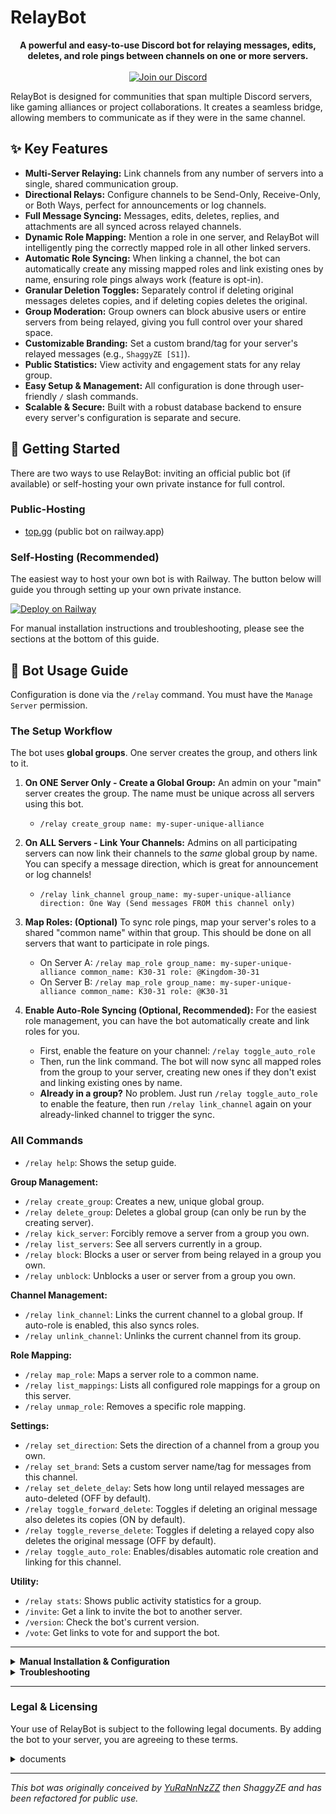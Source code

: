 # RelayBot

<p align="center">
  <strong>A powerful and easy-to-use Discord bot for relaying messages, edits, deletes, and role pings between channels on one or more servers.</strong>
  <br />
  <br />
  <span>
  <a href="https://discord.gg/tbDeymDm2B"><img src="https://img.shields.io/badge/Discord-7289DA?style=for-the-badge&logo=discord&logoColor=white" alt="Join our Discord"/></a>
  </span>
</p>

RelayBot is designed for communities that span multiple Discord servers, like gaming alliances or project collaborations. It creates a seamless bridge, allowing members to communicate as if they were in the same channel.

## ✨ Key Features

- **Multi-Server Relaying:** Link channels from any number of servers into a single, shared communication group.
- **Directional Relays:** Configure channels to be Send-Only, Receive-Only, or Both Ways, perfect for announcements or log channels.
- **Full Message Syncing:** Messages, edits, deletes, replies, and attachments are all synced across relayed channels.
- **Dynamic Role Mapping:** Mention a role in one server, and RelayBot will intelligently ping the correctly mapped role in all other linked servers.
- **Automatic Role Syncing:** When linking a channel, the bot can automatically create any missing mapped roles and link existing ones by name, ensuring role pings always work (feature is opt-in).
- **Granular Deletion Toggles:** Separately control if deleting original messages deletes copies, and if deleting copies deletes the original.
- **Group Moderation:** Group owners can block abusive users or entire servers from being relayed, giving you full control over your shared space.
- **Customizable Branding:** Set a custom brand/tag for your server's relayed messages (e.g., `ShaggyZE [S1]`).
- **Public Statistics:** View activity and engagement stats for any relay group.
- **Easy Setup & Management:** All configuration is done through user-friendly `/` slash commands.
- **Scalable & Secure:** Built with a robust database backend to ensure every server's configuration is separate and secure.

## 🚀 Getting Started

There are two ways to use RelayBot: inviting an official public bot (if available) or self-hosting your own private instance for full control.

### Public-Hosting

- [top.gg](https://top.gg/bot/1397069734469435446) (public bot on railway.app)

### Self-Hosting (Recommended)

The easiest way to host your own bot is with Railway. The button below will guide you through setting up your own private instance.

[![Deploy on Railway](https://railway.app/button.svg)](https://railway.com/deploy/HbhYGF?referralCode=hmJrvY)

For manual installation instructions and troubleshooting, please see the sections at the bottom of this guide.

## 🤖 Bot Usage Guide

Configuration is done via the `/relay` command. You must have the `Manage Server` permission.

### The Setup Workflow

The bot uses **global groups**. One server creates the group, and others link to it.

1.  **On ONE Server Only - Create a Global Group:**
    An admin on your "main" server creates the group. The name must be unique across all servers using this bot.
    - `/relay create_group name: my-super-unique-alliance`

2.  **On ALL Servers - Link Your Channels:**
    Admins on all participating servers can now link their channels to the *same* global group by name. You can specify a message direction, which is great for announcement or log channels!
    - `/relay link_channel group_name: my-super-unique-alliance direction: One Way (Send messages FROM this channel only)`

3.  **Map Roles: (Optional)**
    To sync role pings, map your server's roles to a shared "common name" within that group. This should be done on all servers that want to participate in role pings.
    - On Server A: `/relay map_role group_name: my-super-unique-alliance common_name: K30-31 role: @Kingdom-30-31`
    - On Server B: `/relay map_role group_name: my-super-unique-alliance common_name: K30-31 role: @K30-31`

4.  **Enable Auto-Role Syncing (Optional, Recommended):**
    For the easiest role management, you can have the bot automatically create and link roles for you.
    - First, enable the feature on your channel: `/relay toggle_auto_role`
    - Then, run the link command. The bot will now sync all mapped roles from the group to your server, creating new ones if they don't exist and linking existing ones by name.
    - **Already in a group?** No problem. Just run `/relay toggle_auto_role` to enable the feature, then run `/relay link_channel` again on your already-linked channel to trigger the sync.

### All Commands

- `/relay help`: Shows the setup guide.

**Group Management:**
- `/relay create_group`: Creates a new, unique global group.
- `/relay delete_group`: Deletes a global group (can only be run by the creating server).
- `/relay kick_server`: Forcibly remove a server from a group you own.
- `/relay list_servers`: See all servers currently in a group.
- `/relay block`: Blocks a user or server from being relayed in a group you own.
- `/relay unblock`: Unblocks a user or server from a group you own.

**Channel Management:**
- `/relay link_channel`: Links the current channel to a global group. If auto-role is enabled, this also syncs roles.
- `/relay unlink_channel`: Unlinks the current channel from its group.

**Role Mapping:**
- `/relay map_role`: Maps a server role to a common name.
- `/relay list_mappings`: Lists all configured role mappings for a group on this server.
- `/relay unmap_role`: Removes a specific role mapping.

**Settings:**
- `/relay set_direction`: Sets the direction of a channel from a group you own.
- `/relay set_brand`: Sets a custom server name/tag for messages from this channel.
- `/relay set_delete_delay`: Sets how long until relayed messages are auto-deleted (OFF by default).
- `/relay toggle_forward_delete`: Toggles if deleting an original message also deletes its copies (ON by default).
- `/relay toggle_reverse_delete`: Toggles if deleting a relayed copy also deletes the original message (OFF by default).
- `/relay toggle_auto_role`: Enables/disables automatic role creation and linking for this channel.

**Utility:**
- `/relay stats`: Shows public activity statistics for a group.
- `/invite`: Get a link to invite the bot to another server.
- `/version`: Check the bot's current version.
- `/vote`: Get links to vote for and support the bot.

---

<details>
<summary><strong>Manual Installation & Configuration</strong></summary>

If you prefer to host the bot yourself on a VPS or other service, follow these steps.

**Prerequisites:**
- A code editor like [VS Code](https://code.visualstudio.com/)

Before you begin, ensure you have the following software installed on your system.

1.  **Node.js:** This is the runtime environment for the bot.
    -   **Recommended Version:** v20.x (LTS) or higher.
    -   **We strongly recommend using a version manager** to avoid permission issues and easily switch versions:
        -   For Windows, use [nvm-windows](https://github.com/coreybutler/nvm-windows).
        -   For Mac/Linux, use [nvm](https://github.com/nvm-sh/nvm).

2.  **Build Tools for Native Modules:** The `better-sqlite3` database package requires C++ code to be compiled during installation.
    -   **On Windows:** The easiest way to get the necessary build tools is to install **Visual Studio 2022 Community**. During installation, make sure to select the **"Desktop development with C++"** workload.
    -   **On macOS:** Install the Xcode Command Line Tools by running `xcode-select --install` in your terminal.
    -   **On Debian/Ubuntu:** Install the necessary packages by running `sudo apt-get install -y build-essential python3`.

3.  **Git:** Required for cloning the repository. You can get it from [git-scm.com](https://git-scm.com/).


**1. Clone the Repository:**
```bash
git clone https://github.com/shaggyze/RelayBot.git
cd RelayBot
```

**2. Install Dependencies:**
This single command will download all the necessary Node.js packages like `discord.js`, `dotenv`, and `better-sqlite3`.
```bash
npm install
```

**3. Create a Discord Bot Application:**
- Go to the [Discord Developer Portal](https://discord.com/developers/applications).
- Click "New Application" and give it a name.
- Go to the "Bot" tab and click "Add Bot".
- **Crucially**, under the bot's username, enable **Privileged Gateway Intents** (Server Members and Message Content).
- Click "Reset Token" to reveal your bot's token. **Keep this secret!**
- On the "General Information" page, copy the **Application ID**.

**4. Configure Environment Variables:**
- Create a new file named `.env` in the project root.
- Open the `.env` file and fill in the required values:
  ```
  # Your Discord Bot Token from the Developer Portal
  DISCORD_TOKEN=YourBotTokenGoesHere

  # Your Bot's Application/Client ID from the "General Information" page
  CLIENT_ID=YourBotClientIDGoesHere
  
  # The ID of your private/developer/support server
  DEV_GUILD_ID=1397170407580237944
  ```

**5. Deploy Slash Commands:**
Run this command once to register the bot's slash commands with Discord.
```bash
npm run deploy
```

**6. Start the Bot:**
```bash
npm start
```

For 24/7 hosting on a VPS, it is highly recommended to use a process manager like `pm2`.

**7. Inviting Your Bot to a Server:**
After deploying your bot, it is running but hasn't joined any servers yet. Use the manual link generation method to get it into your first server.

1.  Go to the **Discord Developer Portal -> [Your App] -> OAuth2 -> URL Generator**.
2.  In "Scopes", check **`bot`** and **`applications.commands`**.
3.  In "Bot Permissions", check: `View Channel`, `Send Messages`, `Read Message History`, `Manage Webhooks`, `Manage Messages`, `Manage Roles`, `Embed Links` and `Attach Files`.
4.  Copy the generated URL and use it to invite the bot.

Once the bot is in one server, you can simply use the `/invite` command to get a clean invite link for other servers.
</details>

<details>
<summary><strong>Troubleshooting</strong></summary>

**_I get a big red error during `npm install` on Windows (better-sqlite3 / node-gyp)_**

If you see a long error log during `npm install` that mentions `better-sqlite3`, `node-gyp rebuild`, and C++ errors, it is almost certainly a Node.js version incompatibility.

**Cause:** This happens when you are using a brand-new or unstable version of Node.js. Many packages that rely on native C++ code, like our database driver, are only compatible with stable, Long-Term Support (LTS) versions.

**Solution:** The fix is to use a Node Version Manager to install and switch to the recommended LTS version.

1.  **Install a Node Version Manager:**
    -   Download and run the installer for **[nvm-windows](https://github.com/coreybutler/nvm-windows/releases)**.

2.  **Switch to the Stable LTS Version:**
    -   Open a **new terminal as an Administrator**.
    -   Install the latest Long-Term Support (LTS) version: `nvm install lts`
    -   Tell nvm to use it: `nvm use lts`
    -   Verify the change with `node -v`. It should now show a stable version (e.g., `v20.x.x`).

3.  **Perform a Clean Installation:**
    -   It's crucial to delete the old, broken files. In your project directory, run:
        ```bash
        rmdir /s /q node_modules
        del package-lock.json
        ```
    -   Now, run the installation again: `npm install`
</details>

---

### Legal & Licensing

Your use of RelayBot is subject to the following legal documents. By adding the bot to your server, you are agreeing to these terms.

<details>
<summary>documents</summary>

*   **[Terms & Conditions](https://github.com/shaggyze/RelayBot/blob/main/terms-conditions.md)**: Outlines the rules for using the bot, acceptable use, and our disclaimers.
*   **[Privacy Policy](https://github.com/shaggyze/RelayBot/blob/main/privacy-policy.md)**: Details what data the bot collects, how it is used, and your rights regarding that data.
*   **[ISC License](https://github.com/shaggyze/RelayBot/blob/main/LICENSE)**: RelayBot is open-source software. This license grants you broad permissions to use, modify, and distribute the software.

The bot is provided "as is", without warranty of any kind.
</details>

---
*This bot was originally conceived by [YuRaNnNzZZ](https://github.com/YuRaNnNzZZ/discord-message-relay-bot) then ShaggyZE and has been refactored for public use.*